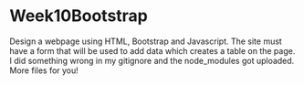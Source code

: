 # Week10Bootstrap
Design a webpage using HTML, Bootstrap and Javascript. The site must have a form that will be used to add data which creates a table on the page.
I did something wrong in my gitignore and the node_modules got uploaded. More files for you!
